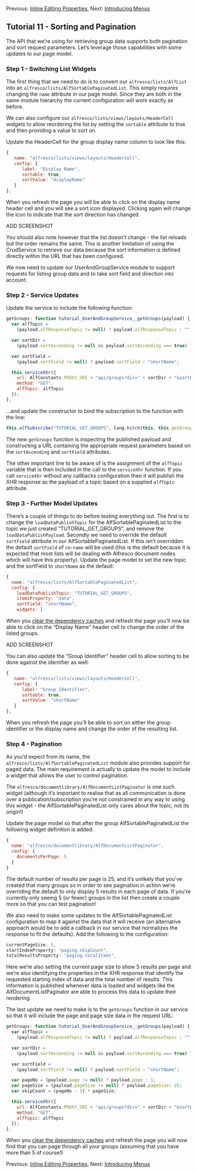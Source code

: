 Previous: [Inline Editing Properties](./Tutorial10.md),
Next: [Introducing Menus](./Tutorial12.md)

## Tutorial 11 - Sorting and Pagination

The API that we’re using for retrieving group data supports both pagination and sort request parameters. Let’s leverage those capabilities with some updates to our page model.

### Step 1 - Switching List Widgets
The first thing that we need to do is to convert our `alfresco/lists/AlfList` into an `alfresco/lists/AlfSortablePaginatedList`. This simply requires changing the `name` attribute in our page model. Since they are both in the same module hierarchy the current configuration will work exactly as before.

We can also configure our `alfresco/lists/views/layouts/HeaderCell` widgets to allow reordering the list by setting the `sortable` attribute to true and then providing a value to sort on.

Update the HeaderCell for the group display name column to look like this:

```JAVASCRIPT
{
   name: "alfresco/lists/views/layouts/HeaderCell",
   config: {
      label: "Display Name",
      sortable: true,
      sortValue: "displayName"
   }
},
```

When you refresh the page you will be able to click on the display name header cell and you will see a sort icon displayed. Clicking again will change the icon to indicate that the sort direction has changed.

ADD SCREENSHOT

You should also note however that the list doesn’t change - the list reloads but the order remains the same. This is another limitation of using the CrudService to retrieve our data because the sort information is defined directly within the URL that has been configured.

We now need to update our UserAndGroupService module to support requests for listing group data and to take sort field and direction into account.

### Step 2 - Service Updates
Update the service to include the following function:

```JAVASCRIPT
getGroups: function tutorial_UserAndGroupService__getGroups(payload) {
  var alfTopic = 
    (payload.alfResponseTopic != null) ? payload.alfResponseTopic : "";

  var sortDir = 
    (payload.sortAscending != null && payload.sortAscending === true) ? "asc" : "desc";

  var sortField = 
    (payload.sortField != null) ? payload.sortField : "shortName";

  this.serviceXhr({
    url: AlfConstants.PROXY_URI + "api/groups?dir=" + sortDir + "&sortBy=" + sortField + "&zone=APP.DEFAULT&maxItems=50&skipCount=0",
    method: "GET",
    alfTopic: alfTopic
  });
},
```

...and update the constructor to bind the subscription to the function with the line:

```JAVASCRIPT
this.alfSubscribe("TUTORIAL_GET_GROUPS", lang.hitch(this, this.getGroups));
```

The new `getGroups` function is inspecting the published payload and constructing a URL containing the appropriate request parameters based on the `sortAscending` and `sortField` attributes.

The other important line to be aware of is the assignment of the `alfTopic` variable that is then included in the call to the `serviceXhr` function. If you call `serviceXhr` without any callbacks configuration then it will publish the XHR response as the payload of a topic based on a supplied `alfTopic` attribute.

### Step 3 - Further Model Updates
There’s a couple of things to do before testing everything out. The first is to change the `loadDataPublishTopic` for the AlfSortablePaginatedList to the topic we just created “TUTORIAL_GET_GROUPS”, and remove the `loadDataPublishPayload`. Secondly we need to override the default `sortField` attribute in our AlfSortablePaginatedList. If this isn’t overridden the default `sortField` of `cm:name` will be used (this is the default because it is expected that most lists will be dealing with Alfresco document nodes which will have this property). Update the page model to set the new topic and the sortField to `shortName` as the default:

```JAVASCRIPT
{
  name: "alfresco/lists/AlfSortablePaginatedList",
  config: {
    loadDataPublishTopic: "TUTORIAL_GET_GROUPS",
    itemsProperty: "data",
    sortField: "shortName",
    widgets: [
```

When you [clear the dependency caches](./ClearingDependencyCaches.md) and refresh the page you’ll now be able to click on the “Display Name”  header cell to change the order of the listed groups.

ADD SCREENSHOT

You can also update the “Group Identifier” header cell to allow sorting to be done against the identifier as well:

```JAVASCRIPT
{
   name: "alfresco/lists/views/layouts/HeaderCell",
   config: {
      label: "Group Identifier",
      sortable: true,
      sortValue: "shortName"
   }
},
```

When you refresh the page you’ll be able to sort on either the group identifier or the display name and change the order of the resulting list.

### Step 4 - Pagination
As you’d expect from its name, the `alfresco/lists/AlfSortablePaginatedList` module also provides support for paged data. The main requirement is actually to update the model to include a widget that allows the user to control pagination.

The `alfresco/documentlibrary/AlfDocumentListPaginator` is one such widget (although it’s important to realise that as all communication is done over a publication/subscription you’re not constrained in any way to using this widget - the AlfSortablePaginatedList only cares about the topic, not its origin!)

Update the page model so that after the group AlfSortablePaginatedList the following widget definition is added:

```JAVASCRIPT
{
  name: "alfresco/documentlibrary/AlfDocumentListPaginator",
  config: {
    documentsPerPage: 5
  }
}
```

The default number of results per page is 25, and it’s unlikely that you’ve created that many groups so in order to see pagination in action we’re overriding the default to only display 5 results in each page of data. If you’re currently only seeing 5 (or fewer) groups in the list then create a couple more so that you can test pagination!

We also need to make some updates to the AlfSortablePaginatedList configuration to map it against the data that it will receive (an alternative approach would be to add a callback in our service that normalizes the response to fit the defaults). Add the following to the configuration:


```JAVASCRIPT
currentPageSize: 5,
startIndexProperty: "paging.skipCount",
totalResultsProperty: "paging.totalItems",
```

Here we’re also setting the current page size to show 5 results per page and we’re also identifying the properties in the XHR response that identify the requested starting index of data and the total number of results. This information is published whenever data is loaded and widgets like the AlfDocumentListPaginator are able to process this data to update their rendering.

The last update we need to make is to the `getGroups` function in our service so that it will include the page and page size data in the request URL:

```JAVASCRIPT
getGroups: function tutorial_UserAndGroupService__getGroups(payload) {
  var alfTopic = 
    (payload.alfResponseTopic != null) ? payload.alfResponseTopic : "";

  var sortDir = 
    (payload.sortAscending != null && payload.sortAscending === true) ? "asc" : "desc";

  var sortField = 
    (payload.sortField != null) ? payload.sortField : "shortName";

  var pageNo = (payload.page != null) ? payload.page : 1;
  var pageSize = (payload.pageSize != null) ? payload.pageSize: 25;
  var skipCount = (pageNo - 1) * pageSize;

  this.serviceXhr({
    url: AlfConstants.PROXY_URI + "api/groups?dir=" + sortDir + "&sortBy=" + sortField + "&zone=APP.DEFAULT&maxItems=" + pageSize + "&skipCount=" + skipCount,
    method: "GET",
    alfTopic: alfTopic
  });
},
```

When you [clear the dependency caches](./ClearingDependencyCaches.md) and refresh the page you will now find that you can page through all your groups (assuming that you have more than 5 of course!)

Previous: [Inline Editing Properties](./Tutorial10.md),
Next: [Introducing Menus](./Tutorial12.md)
